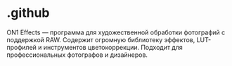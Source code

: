 # .github
ON1 Effects — программа для художественной обработки фотографий с поддержкой RAW. Содержит огромную библиотеку эффектов, LUT-профилей и инструментов цветокоррекции. Подходит для профессиональных фотографов и дизайнеров.  
